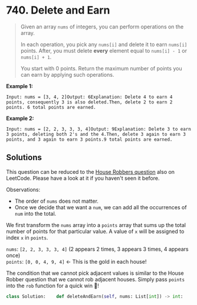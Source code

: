 # 740. Delete and Earn

> Given an array `nums` of integers, you can perform operations on the array.
>
> In each operation, you pick any `nums[i]` and delete it to earn `nums[i]` points. After, you must delete **every** element equal to `nums[i] - 1` or `nums[i] + 1`.
>
> You start with 0 points. Return the maximum number of points you can earn by applying such operations.

**Example 1:**

```text
Input: nums = [3, 4, 2]Output: 6Explanation: Delete 4 to earn 4 points, consequently 3 is also deleted.Then, delete 2 to earn 2 points. 6 total points are earned.
```

**Example 2:**

```text
Input: nums = [2, 2, 3, 3, 3, 4]Output: 9Explanation: Delete 3 to earn 3 points, deleting both 2's and the 4.Then, delete 3 again to earn 3 points, and 3 again to earn 3 points.9 total points are earned.
```

## Solutions

This question can be reduced to the [House Robbers question](https://leetcode.com/problems/house-robber/) also on LeetCode. Please have a look at it if you haven't seen it before.

Observations:

* The order of `nums` does not matter.
* Once we decide that we want a `num`, we can add all the occurrences of `num` into the total.

We first transform the `nums` array into a `points` array that sums up the total number of points for that particular value. A value of `x` will be assigned to index `x` in `points`.

`nums`: `[2, 2, 3, 3, 3, 4]` \(2 appears 2 times, 3 appears 3 times, 4 appears once\)  
`points`: `[0, 0, 4, 9, 4]` &lt;- This is the gold in each house!

The condition that we cannot pick adjacent values is similar to the House Robber question that we cannot rob adjacent houses. Simply pass `points` into the `rob` function for a quick win 🌝!

```python
class Solution:    def deleteAndEarn(self, nums: List[int]) -> int:        if not nums:            return 0        occr = collections.Counter(nums)        keys = sorted(occr.keys())        prev = 0 # dp[0]        cur = keys[0] * occr[keys[0]] # dp[1]                for i in range(1, len(keys)):            if keys[i] - keys[i - 1] == 1:                prev, cur = cur, max(prev + keys[i] * occr[keys[i]], cur)            else:                prev, cur = cur, cur + keys[i] * occr[keys[i]]                        return cur
```

